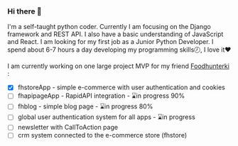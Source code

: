 ### Hi there 👋

I'm a self-taught python coder. Currently I am focusing on the Django framework and REST API. I also have a basic understanding of JavaScript and React. I am looking for my first job as a Junior Python Developer. I spend about 6-7 hours a day developing my programming skills:clock8:, I love it:heart:

I am currently working on one large project MVP for my friend [Foodhunterki](https://www.instagram.com/foodhunterki/) :

- [x] fhstoreApp - simple e-commerce with user authentication and cookies
- [ ] fhapipageApp - RapidAPI integration - :hourglass:in progress 90%
- [ ] fhblog - simple blog page - :hourglass:in progress 80%
- [ ] global user authentication system for all apps - :hourglass:in progress
- [ ] newsletter with CallToAction page
- [ ] crm system connected to the e-commerce store (fhstore)

<!--
**bartpiasek/bartpiasek** is a ✨ _special_ ✨ repository because its `README.md` (this file) appears on your GitHub profile.

